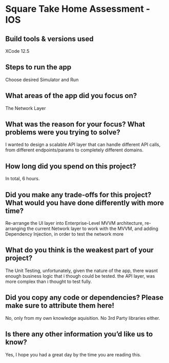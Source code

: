#  Square Take Home Assessment - IOS

## Build tools & versions used
XCode 12.5

## Steps to run the app
Choose desired Simulator and Run

## What areas of the app did you focus on?
The Network Layer

## What was the reason for your focus? What problems were you trying to solve?
I wanted to design a scalable API layer that can handle different API calls, from different endpoints/params to completely different domains.

## How long did you spend on this project?
In total, 6 hours.

## Did you make any trade-offs for this project? What would you have done differently with more time?
Re-arrange the UI layer into Enterprise-Level MVVM architecture, re-arranging the current Network layer to work with the MVVM, and adding Dependency Injection, in order to test the network more

## What do you think is the weakest part of your project?
The Unit Testing, unfortunately, given the nature of the app, there wasnt enough business logic that i though could be tested. the API layer, was more complex than i thought to test fully.

## Did you copy any code or dependencies? Please make sure to attribute them here!
No, only from my own knowledge aquisition. No 3rd Party libraries either.

## Is there any other information you’d like us to know?
Yes, I hope you had a great day by the time you are reading this.
